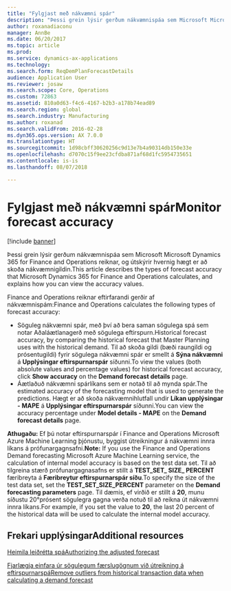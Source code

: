 ```yaml
---
title: "Fylgjast með nákvæmni spár"
description: "Þessi grein lýsir gerðum nákvæmnispáa sem Microsoft Microsoft Dynamics 365 for Finance and Operations reiknar, og útskýrir hvernig hægt er að skoða nákvæmnigildin."
author: roxanadiaconu
manager: AnnBe
ms.date: 06/20/2017
ms.topic: article
ms.prod: 
ms.service: dynamics-ax-applications
ms.technology: 
ms.search.form: ReqDemPlanForecastDetails
audience: Application User
ms.reviewer: josaw
ms.search.scope: Core, Operations
ms.custom: 72863
ms.assetid: 810a0d63-f4c6-4167-b2b3-a178b74ead89
ms.search.region: global
ms.search.industry: Manufacturing
ms.author: roxanad
ms.search.validFrom: 2016-02-28
ms.dyn365.ops.version: AX 7.0.0
ms.translationtype: HT
ms.sourcegitcommit: 1d98cbff30620256c9d13e7b4a90314db150e33e
ms.openlocfilehash: d7070c15f9ee23cfdba871af68d1fc5954735651
ms.contentlocale: is-is
ms.lasthandoff: 08/07/2018

---
```


# <a name="monitor-forecast-accuracy"></a><span data-ttu-id="7ff89-103">Fylgjast með nákvæmni spár</span><span class="sxs-lookup"><span data-stu-id="7ff89-103">Monitor forecast accuracy</span></span>

[!include [banner](../includes/banner.md)]

<span data-ttu-id="7ff89-104">Þessi grein lýsir gerðum nákvæmnispáa sem Microsoft Microsoft Dynamics 365 for Finance and Operations reiknar, og útskýrir hvernig hægt er að skoða nákvæmnigildin.</span><span class="sxs-lookup"><span data-stu-id="7ff89-104">This article describes the types of forecast accuracy that Microsoft Dynamics 365 for Finance and Operations calculates, and explains how you can view the accuracy values.</span></span>

<span data-ttu-id="7ff89-105">Finance and Operations reiknar eftirfarandi gerðir af nákvæmnispám:</span><span class="sxs-lookup"><span data-stu-id="7ff89-105">Finance and Operations calculates the following types of forecast accuracy:</span></span>

-   <span data-ttu-id="7ff89-106">Söguleg nákvæmni spár, með því að bera saman sögulega spá sem notar Aðaláætlanagerð með sögulega eftirspurn.</span><span class="sxs-lookup"><span data-stu-id="7ff89-106">Historical forecast accuracy, by comparing the historical forecast that Master Planning uses with the historical demand.</span></span> <span data-ttu-id="7ff89-107">Til að skoða gildi (bæði raungildi og prósentugildi) fyrir sögulega nákvæmni spár er smellt á **Sýna nákvæmni** á **Upplýsingar eftirspurnarspár** síðunni.</span><span class="sxs-lookup"><span data-stu-id="7ff89-107">To view the values (both absolute values and percentage values) for historical forecast accuracy, click **Show accuracy** on the **Demand forecast details** page.</span></span>
-   <span data-ttu-id="7ff89-108">Áætlaðuð nákvæmni spárlíkans sem er notað til að mynda spár.</span><span class="sxs-lookup"><span data-stu-id="7ff89-108">The estimated accuracy of the forecasting model that is used to generate the predictions.</span></span> <span data-ttu-id="7ff89-109">Hægt er að skoða nákvæmnihlutfall undir **Líkan upplýsingar - MAPE** á **Upplýsingar eftirspurnarspár** síðunni.</span><span class="sxs-lookup"><span data-stu-id="7ff89-109">You can view the accuracy percentage under **Model details - MAPE** on the **Demand forecast details** page.</span></span> 

<span data-ttu-id="7ff89-110">**Athugaðu:** Ef þú notar eftirspurnarspár í Finance and Operations Microsoft Azure Machine Learning þjónustu, byggist útreikningur á nákvæmni innra líkans á prófunargagnsafni.</span><span class="sxs-lookup"><span data-stu-id="7ff89-110">**Note:** If you use the Finance and Operations Demand forecasting Microsoft Azure Machine Learning service, the calculation of internal model accuracy is based on the test data set.</span></span> <span data-ttu-id="7ff89-111">Til að tilgreina stærð prófunargagnasafns er stillt á **TEST\_SET\_ SIZE\_ PERCENT** færibreyta á **Færibreytur eftirspurnarspár síðu**.</span><span class="sxs-lookup"><span data-stu-id="7ff89-111">To specify the size of the test data set, set the **TEST\_SET\_SIZE\_PERCENT** parameter on the **Demand forecasting parameters** page.</span></span> <span data-ttu-id="7ff89-112">Til dæmis, ef virðið er stillt á **20**, munu síðustu 20°prósent sögulegra gagna verða notuð til að reikna út nákvæmni innra líkans.</span><span class="sxs-lookup"><span data-stu-id="7ff89-112">For example, if you set the value to **20**, the last 20 percent of the historical data will be used to calculate the internal model accuracy.</span></span>


<a name="additional-resources"></a><span data-ttu-id="7ff89-113">Frekari upplýsingar</span><span class="sxs-lookup"><span data-stu-id="7ff89-113">Additional resources</span></span>
--------

[<span data-ttu-id="7ff89-114">Heimila leiðrétta spá</span><span class="sxs-lookup"><span data-stu-id="7ff89-114">Authorizing the adjusted forecast</span></span>](authorize-adjusted-forecast.md)

[<span data-ttu-id="7ff89-115">Fjarlægja einfara úr sögulegum færslugögnum við útreikning á eftirspurnarspá</span><span class="sxs-lookup"><span data-stu-id="7ff89-115">Remove outliers from historical transaction data when calculating a demand forecast</span></span>](remove-historical-outliers-calculating-demand-forecast.md)





